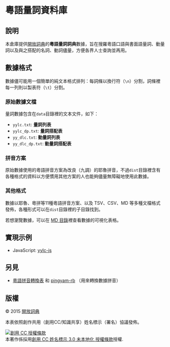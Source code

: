 # 粵語量詞資料庫

## 說明

本倉庫提供[開放詞典](https://kaifangcidian.com/han/yue)的**粵語量詞詞典**數據，旨在搜羅粵語口語與書面語量詞、動量詞以及與之搭配的名詞、動詞儘量，方便各界人士查詢並再用。

## 數據格式

數據儘可能用一個簡單的純文本格式排列：每詞條以換行符（`\n`）分割，詞條裡每一列則以製表符（`\t`）分割。

### 原始數據文檔

量詞數據包含在`data`目錄裡的文本文件，如下：

* `yylc.txt`: **量詞列表**
* `yylc_dp.txt`: **量詞搭配表**
* `yy_dlc.txt`: **動量詞列表**
* `yy_dlc_dp.txt`: **動量詞搭配表**

### 拼音方案

原始數據使用的粵語拼音方案為改良（九調）的耶魯拼音，不過`dist`目錄裡含有各種格式的資料以方便慣用其他方案的人也能夠儘量無障礙地使用此數據。

### 其他格式

數據以耶魯、粵拼等11種粵語拼音方案、以及 TSV、CSV、MD 等多種文檔格式發佈，各種形式可以在`dist`目錄裡的子目錄找到。

若想瀏覽數據，可以在 [MD 目錄](dist/md)裡查看數據的可視化表格。

## 實現示例

* JavaScript: [yylc-js](https://github.com/dohliam/yylc-js)

## 另見

* [粵語拼音轉換表](https://github.com/kfcd/pingyam) 和 [pingyam-rb](https://github.com/dohliam/pingyam-rb) （用來轉換數據拼音）

## 版權

© 2015 [開放詞典](http://www.kaifangcidian.com)

本表依照創作共用（創用CC/知識共享）姓名標示（署名）協議發佈。

<a rel="license" href="http://creativecommons.org/licenses/by/3.0/"><img alt="創用 CC 授權條款" style="border-width:0" src="https://i.creativecommons.org/l/by/3.0/88x31.png" /></a><br />本著作係採用<a rel="license" href="http://creativecommons.org/licenses/by/3.0/">創用 CC 姓名標示 3.0 未本地化 授權條款</a>授權.
